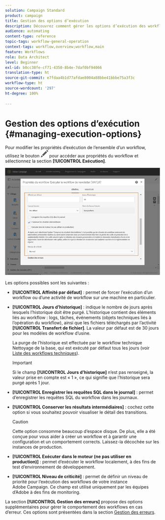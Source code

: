 ```yaml
---
solution: Campaign Standard
product: campaign
title: Gestion des options d’exécution
description: Découvrez comment gérer les options d’exécution des workflows.
audience: automating
content-type: reference
topic-tags: workflow-general-operation
context-tags: workflow,overview;workflow,main
feature: Workflows
role: Data Architect
level: Beginner
exl-id: b0cc38fe-cf71-4350-8b4e-7daf0bf94066
translation-type: ht
source-git-commit: e7fdaa4b1d77afdae8004a88bbe41bbbe75a3f3c
workflow-type: ht
source-wordcount: '297'
ht-degree: 100%

---
```


# Gestion des options d’exécution {#managing-execution-options}

Pour modifier les propriétés d’exécution de l’ensemble d’un workflow, utilisez le bouton ![](assets/edit_darkgrey-24px.png) pour accéder aux propriétés du workflow et sélectionnez la section **[!UICONTROL Exécution]**.

![](assets/wkf_execution_6.png)

Les options possibles sont les suivantes :

* **[!UICONTROL Affinité par défaut]** : permet de forcer l’exécution d’un workflow ou d’une activité de workflow sur une machine en particulier.

* **[!UICONTROL Jours d’historique]** : indique le nombre de jours après lesquels l’historique doit être purgé. L’historique contient des éléments liés au workflow : logs, tâches, événements (objets techniques liés à l’opération du workflow), ainsi que les fichiers téléchargés par l’activité **[!UICONTROL Transfert de fichier]**. La valeur par défaut est de 30 jours pour les modèles de workflow d’usine.

   La purge de l’historique est effectuée par le workflow technique Nettoyage de la base, qui est exécuté par défaut tous les jours (voir [Liste des workflows techniques](../../administration/using/technical-workflows.md)).

   >[!IMPORTANT]
   >
   >Si le champ **[!UICONTROL Jours d’historique]** n’est pas renseigné, la valeur prise en compte est « 1 », ce qui signifie que l’historique sera purgé après 1 jour.

* **[!UICONTROL Enregistrer les requêtes SQL dans le journal]** : permet d’enregistrer les requêtes SQL du workflow dans les journaux.

* **[!UICONTROL Conserver les résultats intermédiaires]** : cochez cette option si vous souhaitez pouvoir visualiser le détail des transitions.

   >[!CAUTION]
   >
   >Cette option consomme beaucoup d’espace disque. De plus, elle a été conçue pour vous aider à créer un workflow et à garantir une configuration et un comportement corrects. Laissez-la décochée sur les instances de production.

* **[!UICONTROL Exécuter dans le moteur (ne pas utiliser en production)]** : permet d’exécuter le workflow localement, à des fins de test d’environnement de développement.

* **[!UICONTROL Niveau de criticité]** : permet de définir un niveau de priorité pour l’exécution des workflows de votre instance Adobe Campaign. Ce champ est utilisé uniquement par les équipes d’Adobe à des fins de monitoring.

La section **[!UICONTROL Gestion des erreurs]** propose des options supplémentaires pour gérer le comportement des workflows en cas d’erreur. Ces options sont présentées dans la section [Gestion des erreurs](../../automating/using/monitoring-workflow-execution.md#error-management).
